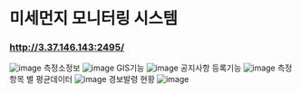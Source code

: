 # 미세먼지 모니터링 시스템
### http://3.37.146.143:2495/
![image](https://github.com/user-attachments/assets/25764c5e-6296-47d0-bacd-4943261db1ad)
측정소정보
![image](https://github.com/user-attachments/assets/62d8c1fe-bb57-47c1-8b3d-990db1b7d405)
GIS기능
![image](https://github.com/user-attachments/assets/8ae78f95-a43e-492d-b9e5-d66ecfc9b214)
공지사항 등록기능
![image](https://github.com/user-attachments/assets/41d25e12-2666-43c7-824a-7a97de8c65b7)
측정항목 별 평균데이터
![image](https://github.com/user-attachments/assets/8404c3d5-d398-458b-a6cf-83e776b1fc9e)
경보발령 현황
![image](https://github.com/user-attachments/assets/114d969f-33de-4876-b578-6087b34999cb)
